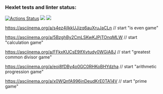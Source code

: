 ### Hexlet tests and linter status:
[![Actions Status](https://github.com/Arguzspb/frontend-project-lvl1/workflows/hexlet-check/badge.svg)](https://github.com/Arguzspb/frontend-project-lvl1/actions)
<a href="https://codeclimate.com/github/codeclimate/codeclimate/maintainability"><img src="https://api.codeclimate.com/v1/badges/a99a88d28ad37a79dbf6/maintainability" /></a>
<a href="https://github.com//Arguzspb/frontend-project-lvl1/actions"><img src="https://github.com//Arguzspb/frontend-project-lvl1/workflows/eslint-check/badge.svg" /></a>

https://asciinema.org/a/s4ez4jIkkUJizq6auXruJaCLn // start "is even game"

https://asciinema.org/a/5BzghBy2CmLSKwKJPjTOnqMLW // start "calculation game"

https://asciinema.org/a/FFkxKUCsE9IfXvtudy0WGiA8J // start "greatest common divisor game"

https://asciinema.org/a/eoi8fDBy4o0GC0RHKoBHYdzha // start "arithmetic progression game"

https://asciinema.org/a/x0WQnfA996inDeudKrE0TA14V // start "prime game"
